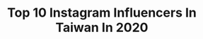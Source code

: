 ---
title: Top 10 Instagram Influencers In Taiwan In 2020
description: >-
  Find top Instagram influencers in Taiwan in 2020. Most popular hashtags: #stayhome #workout #couple #hardrock.
platform: Instagram
profiles:
  - username: "yilunnnnn_"
    fullname: >-
      阿侖 Alun 아륜
    location: "Taiwan"
    followers: 43417
    engagement: 712
    commentsToLikes: 0.014454
    id: ck14hs4esbupd0i191qpn68mu
    verified: false
    hashtags: "#taipei, #ot, #delegationex, #newbalance"
  - username: "elena_0921"
    fullname: >-
      𝓝𝓪𝓝𝓪 ♥️ 나나
    location: "Taiwan"
    followers: 30851
    engagement: 224
    commentsToLikes: 0.090015
    id: ck14khzrwpl8q0i19qkh0bqif
    verified: false
    hashtags: "#p10050c, #galaxys20, #yourdailymove, #apmmonaco"
  - username: "pattihuang"
    fullname: >-
      🎀Patti🎀采蓁〰️分享生活📓
    location: "Taiwan"
    followers: 43220
    engagement: 515
    commentsToLikes: 0.027724
    id: ck0tz2j42ox0m0i198qzv48qw
    verified: false
    hashtags: "#snakeheadfishing, #fishinggirl, #sudio, #bagel"
  - username: "joey950218"
    fullname: >-
      鈞 Joey
    location: "Taiwan"
    followers: 9059
    engagement: 1076
    commentsToLikes: 0.068479
    id: ck138yv4niot60i19qpbpxqei
    verified: false
    hashtags: "#iseetaiwan, #home, #beyourself, #parttime"
  - username: "foolish_lin"
    fullname: >-
      🎐🇳 🇮 🇸 🇭
    location: "Taiwan"
    followers: 16045
    engagement: 896
    commentsToLikes: 0.023095
    id: ck0w0ombff9ri0i195lpy24pz
    verified: false
    hashtags: ""
  - username: "ooo_lin_ooo"
    fullname: >-
      林倩 🌹 Mercedes Lin
    location: "Taiwan"
    followers: 224509
    engagement: 758
    commentsToLikes: 0.018512
    id: ck0w0omeyf9t20i19j953rgbi
    verified: false
    hashtags: "#comearoundmechallenge, #couplelove, #funny, #stayingin"
  - username: "everlasting707"
    fullname: >-
      倫倫 룬룬🇹🇼
    location: "Taiwan"
    followers: 49126
    engagement: 272
    commentsToLikes: 0.037258
    id: ck13cb1fbzh100i19yzv878wq
    verified: false
    hashtags: "#beautyreturn, #fantasytailfrappuccino, #23coffeeroaster, #sufood"
  - username: "yangyungwei"
    fullname: >-
      楊勇緯 ヤン
    location: "Taiwan"
    followers: 5968
    engagement: 1792
    commentsToLikes: 0.007875
    id: ck0w3kkrztvn90i19mv92aslm
    verified: false
    hashtags: "#tashkentgrandprix2019, #2020, #taipeiopen2019, #uaisochill"
  - username: "love_ritakao"
    fullname: >-
      💙RITA
    location: "Taiwan"
    followers: 463313
    engagement: 306
    commentsToLikes: 0.013740
    id: ck0uaj34hcc240i19yj5o0da9
    verified: false
    hashtags: "#thisattackcomesfromtaiwan, #activher"
  - username: "bentsai_tw"
    fullname: >-
      Ben
    location: "Taiwan"
    followers: 25087
    engagement: 589
    commentsToLikes: 0.014872
    id: ck0w4qoerzx770i1940qyewci
    verified: false
    hashtags: "#wasangshow, #attnwear, #11pro, #manvenus"
---